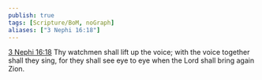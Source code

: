 ```yaml
---
publish: true
tags: [Scripture/BoM, noGraph]
aliases: ["3 Nephi 16:18"]
---
```

[3 Nephi 16:18](https://churchofjesuschrist.org/study/scriptures/bofm/3-ne/16?lang=eng&id=p18#p18) Thy watchmen shall lift up the voice; with the voice together shall they sing, for they shall see eye to eye when the Lord shall bring again Zion.
